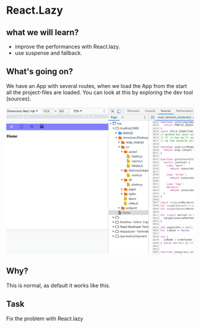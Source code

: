 
# React.Lazy

## what we will learn?

- improve the performances with React.lazy.
- use suspense and fallback.

## What's going on?

We have an App with several routes, when we load the App from the start all the project-files are loaded.
You can look at this by exploring the dev tool (sources).

![loaded files](./src/assets/images/sources.png?raw=true "loaded files")

## Why?

This is normal, as default it works like this.

## Task

Fix the problem with React.lazy

